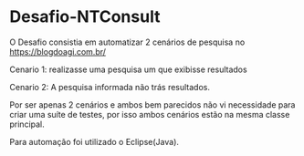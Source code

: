 # Desafio-NTConsult

O Desafio consistia em automatizar 2 cenários de pesquisa no https://blogdoagi.com.br/

Cenario 1: realizasse uma pesquisa um que exibisse resultados 

Cenario 2: A pesquisa informada não trás resultados.

Por ser apenas 2 cenários e ambos bem parecidos não vi necessidade para criar uma suíte de testes, por isso ambos cenários estão na mesma classe principal.

Para automação foi utilizado o Eclipse(Java).
